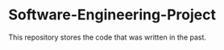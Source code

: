 Software-Engineering-Project
============================

This repository stores the code that was written in the past.